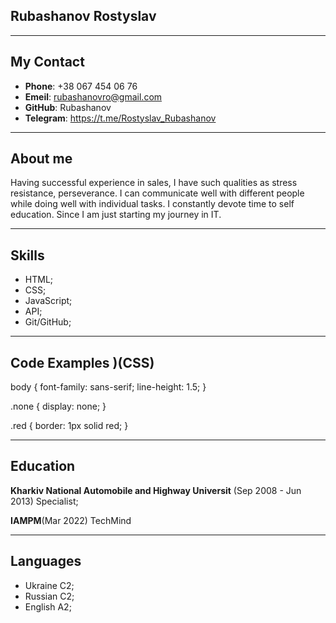 ## Rubashanov Rostyslav

---

## My Contact

- **Phone**: +38 067 454 06 76
- **Emeil**: rubashanovro@gmail.com
- **GitHub**: Rubashanov
- **Telegram**: https://t.me/Rostyslav_Rubashanov

---

## About me

Having successful experience in sales, I have such qualities as stress resistance, perseverance. I
can communicate well with different people while doing well with individual tasks. I constantly
devote time to self education. Since I am just starting my journey in IT.

---

## Skills

- HTML;
- CSS;
- JavaScript;
- API;
- Git/GitHub;

---

## Code Examples )(CSS)

body { font-family: sans-serif; line-height: 1.5; }

.none { display: none; }

.red { border: 1px solid red; }

---

## Education

**Kharkiv National Automobile and Highway Universit** (Sep 2008 - Jun 2013) Specialist;

**IAMPM**(Mar 2022) TechMind

---

## Languages

- Ukraine C2;
- Russian C2;
- English A2;

